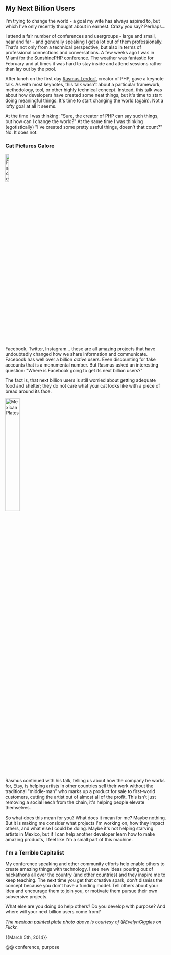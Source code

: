 ## My Next Billion Users

I'm trying to change the world - a goal my wife has always aspired to, but which I've only recently thought about in earnest. Crazy you say? Perhaps...

I attend a fair number of conferences and usergroups - large and small, near and far - and generally speaking I get a lot out of them professionally. That's not only from a technical perspective, but also in terms of professional connections and conversations. A few weeks ago I was in Miami for the [SunshinePHP conference](http://sunshinephp.com "SunshinePHP conference"). The weather was fantastic for February and at times it was hard to stay inside and attend sessions rather than lay out by the pool.

After lunch on the first day [Rasmus Lerdorf](https://twitter.com/rasmus "Rasmus Lerdorf"), creator of PHP, gave a keynote talk. As with most keynotes, this talk wasn't about a particular framework, methodology, tool, or other highly technical concept. Instead, this talk was about how developers have created some neat things, but it's time to start doing meaningful things. It's time to start changing the world (again). Not a lofty goal at all it seems.

At the time I was thinking: "Sure, the creator of PHP can say such things, but how can I change the world?" At the same time I was thinking (egotistically) "I've created some pretty useful things, doesn't that count?" No. It does not.

### Cat Pictures Galore

<img title='Facebook' src='/uploads/facebook.png' class='right' style='width: 15%'>

Facebook, Twitter, Instagram... these are all amazing projects that have undoubtedly changed how we share information and communicate. Facebook has well over a billion *active* users. Even discounting for fake accounts that is a monumental number. But Rasmus asked an interesting question: "Where is Facebook going to get its next billion users?"

The fact is, that next billion users is still worried about getting adequate food and shelter; they do not care what your cat looks like with a piece of bread around its face.

<img title='Mexican Plates' src='/uploads/mexican_plates.jpg' class='left' style='width: 30%'>

Rasmus continued with his talk, telling us about how the company he works for, [Etsy](http://etsy.com/ "Etsy"), is helping artists in other countries sell their work without the traditional "middle-man" who marks up a product for sale to first-world customers, cutting the artist out of almost all of the profit. This isn't just removing a social leech from the chain, it's helping people elevate themselves.

So what does this mean for you? What does it mean for me? Maybe nothing. But it is making me consider what projects I'm working on, how they impact others, and what else I could be doing. Maybe it's not helping starving artists in Mexico, but if I can help another developer learn how to make amazing products, I feel like I'm a small part of this machine.

### I'm a Terrible Capitalist

My conference speaking and other community efforts help enable others to create amazing things with technology. I see new ideas pouring out of hackathons all over the country (and other countries) and they inspire me to keep teaching. The next time you get that creative spark, don't dismiss the concept because you don't have a funding model. Tell others about your idea and encourage them to join you, or motivate them pursue their own subversive projects.

What else are you doing do help others? Do you develop with purpose? And where will your next billion users come from?

<cite>The [mexican painted plate](http://flic.kr/p/6cVcp2 "Mexican painted plate") photo above is courtesy of @EvelynGiggles on Flickr.</cite>

{{March 5th, 2014}}

@@ conference, purpose
